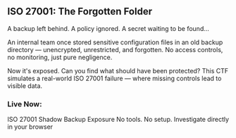 ## ISO 27001: The Forgotten Folder
A backup left behind. A policy ignored. A secret waiting to be found...

An internal team once stored sensitive configuration files in an old backup directory — unencrypted, unrestricted, and forgotten. No access controls, no monitoring, just pure negligence.

Now it's exposed.
Can you find what should have been protected?
This CTF simulates a real-world ISO 27001 failure — where missing controls lead to visible data.

### Live Now:
ISO 27001 Shadow Backup Exposure
No tools. No setup. Investigate directly in your browser
